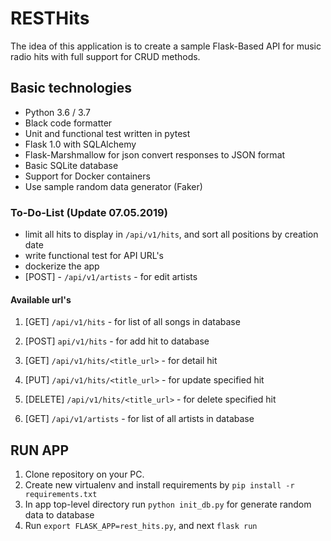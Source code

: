 # RESTHits

The idea of this application is to create a sample Flask-Based API for music radio hits with full support for CRUD methods.

## Basic technologies

* Python 3.6 / 3.7 
* Black code formatter
* Unit and functional test written in pytest
* Flask 1.0 with SQLAlchemy
* Flask-Marshmallow for json convert responses to JSON format
* Basic SQLite database
* Support for Docker containers
* Use sample random data generator (Faker)

### To-Do-List (Update 07.05.2019)

- limit all hits to display in ```/api/v1/hits```, and sort all positions by creation date
- write functional test for API URL's
- dockerize the app
- [POST] - ```/api/v1/artists``` - for edit artists

#### Available url's

1. [GET] ``` /api/v1/hits ``` - for list of all songs in database

2. [POST] ` api/v1/hits ` - for add hit to database

3. [GET] ``` /api/v1/hits/<title_url> ``` - for detail hit

4. [PUT] ``` /api/v1/hits/<title_url> ``` - for update specified hit

5. [DELETE] ``` /api/v1/hits/<title_url> ``` - for delete specified hit

6. [GET] ``` /api/v1/artists ``` - for list of all artists in database


## RUN APP

1. Clone repository on your PC.
2. Create new virtualenv and install requirements by ```pip install -r requirements.txt```
3. In app top-level directory run ```python init_db.py``` for generate random data to database
4. Run ```export FLASK_APP=rest_hits.py```, and next ``` flask run ```
